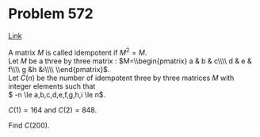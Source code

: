 # Problem 572

[Link](https://projecteuler.net/problem=572)

A matrix $M$ is called idempotent if $M^2 = M$.  
Let $M$ be a three by three matrix : $M=\\begin{pmatrix} a & b & c\\\\ d & e & f\\\\ g &h &i\\\\ \\end{pmatrix}$.  
Let $C(n)$ be the number of idempotent three by three matrices $M$ with integer elements such that  
$ -n \\le a,b,c,d,e,f,g,h,i \\le n$.

$C(1)=164$ and $C(2)=848$. 

Find $C(200)$.

